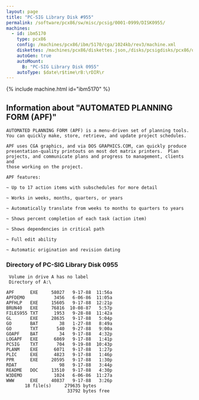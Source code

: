 ```yaml
---
layout: page
title: "PC-SIG Library Disk #955"
permalink: /software/pcx86/sw/misc/pcsig/0001-0999/DISK0955/
machines:
  - id: ibm5170
    type: pcx86
    config: /machines/pcx86/ibm/5170/cga/1024kb/rev3/machine.xml
    diskettes: /machines/pcx86/diskettes.json,/disks/pcsigdisks/pcx86/diskettes.json
    autoGen: true
    autoMount:
      B: "PC-SIG Library Disk 0955"
    autoType: $date\r$time\rB:\rDIR\r
---
```


{% include machine.html id="ibm5170" %}

## Information about "AUTOMATED PLANNING FORM (APF)"

    AUTOMATED PLANNING FORM (APF) is a menu-driven set of planning tools.
    You can quickly make, store, retrieve, and update project schedules.
    
    APF uses CGA graphics, and via DOS GRAPHICS.COM, can quickly produce
    presentation-quality printouts on most dot matrix printers.  Plan
    projects, and communicate plans and progress to management, clients and
    those working on the project.
    
    APF features:
    
    ~ Up to 17 action items with subschedules for more detail
    
    ~ Works in weeks, months, quarters, or years
    
    ~ Automatically translate from weeks to months to quarters to years
    
    ~ Shows percent completion of each task (action item)
    
    ~ Shows dependencies in critical path
    
    ~ Full edit ability
    
    ~ Automatic origination and revision dating

### Directory of PC-SIG Library Disk 0955

     Volume in drive A has no label
     Directory of A:\

    APF      EXE     58027   9-17-88  11:56a
    APFDEMO           3456   6-06-86  11:05a
    APFHLP   EXE     15605   9-17-88  12:21p
    BRUN40   EXE     76816  10-08-87   5:57p
    FILES955 TXT      1953   9-28-88  11:42a
    GL       EXE     28635   9-17-88   5:04p
    GO       BAT        38   1-27-88   8:49a
    GO       TXT       540   9-27-88   9:00a
    GOAPF    BAT        34   9-17-88   4:32p
    LOGAPF   EXE      6869   9-17-88   1:41p
    PCSIG    TXT       704   9-19-88  10:43p
    PLANM    EXE      6071   9-17-88   1:27p
    PLIC     EXE      4823   9-17-88   1:46p
    PPR      EXE     20595   9-17-88   1:30p
    RDAT                98   9-17-88   3:44p
    README   DOC     13510   9-17-88   4:30p
    W3DEMO            1024   6-06-86  11:27a
    WWW      EXE     40837   9-17-88   3:26p
           18 file(s)     279635 bytes
                           33792 bytes free

